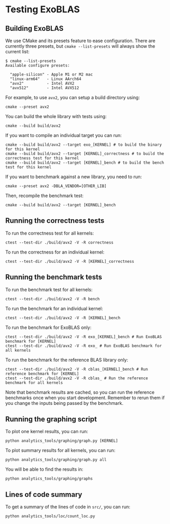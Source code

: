 # Testing ExoBLAS

## Building ExoBLAS

We use CMake and its presets feature to ease configuration. There
are currently three presets, but `cmake --list-presets` will always
show the current list:

```
$ cmake --list-presets
Available configure presets:

  "apple-silicon" - Apple M1 or M2 mac
  "linux-arm64"   - Linux AArch64
  "avx2"          - Intel AVX2
  "avx512"        - Intel AVX512
```

For example, to use `avx2`, you can setup a build directory using:

```
cmake --preset avx2
```
You can build the whole library with tests using:
```
cmake --build build/avx2
```

If you want to compile an individual target you can run:
```
cmake --build build/avx2 --target exo_[KERNEL] # to build the binary for this kernel
cmake --build build/avx2 --target [KERNEL]_correctness # to build the correctness test for this kernel
cmake --build build/avx2 --target [KERNEL]_bench # to build the bench test for this kernel
```
If you want to benchmark against a new library, you need to run:
```
cmake --preset avx2 -DBLA_VENDOR=[OTHER_LIB]
```
Then, recompile the benchmark test:
```
cmake --build build/avx2 --target [KERNEL]_bench
```

## Running the correctness tests
To run the correctness test for all kernels:
```
ctest --test-dir ./build/avx2 -V -R correctness
```
To run the correctness for an individual kernel:
```
ctest --test-dir ./build/avx2 -V -R [KERNEL]_correctness
```

## Running the benchmark tests
To run the benchmark test for all kernels:
```
ctest --test-dir ./build/avx2 -V -R bench
```
To run the benchmark for an individual kernel:
```
ctest --test-dir ./build/avx2 -V -R [KERNEL]_bench
```
To run the benchmark for ExoBLAS only:
```
ctest --test-dir ./build/avx2 -V -R exo_[KERNEL]_bench # Run ExoBLAS benchmark for [KERNEL]
ctest --test-dir ./build/avx2 -V -R exo_ # Run ExoBLAS benchmark for all kernels
```
To run the benchmark for the reference BLAS library only:
```
ctest --test-dir ./build/avx2 -V -R cblas_[KERNEL]_bench # Run reference benchmark for [KERNEL]
ctest --test-dir ./build/avx2 -V -R cblas_ # Run the reference benchmark for all kernels
```
Note that benchmark results are cached, so you can run the reference benchmarks once when you start development. Remember to rerun them if you change the inputs being passed by the benchmark.

## Running the graphing script
To plot one kernel results, you can run:
```
python analytics_tools/graphing/graph.py [KERNEL]
```
To plot summary results for all kernels, you can run:
```
python analytics_tools/graphing/graph.py all
```
You will be able to find the results in:
```
python analytics_tools/graphing/graphs
```

## Lines of code summary
To get a summary of the lines of code in `src/`, you can run:
```
python analytics_tools/loc/count_loc.py
```
